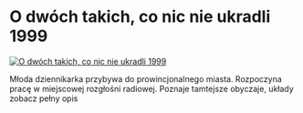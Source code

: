 O dwóch takich, co nic nie ukradli 1999 
=============
[![O dwóch takich, co nic nie ukradli 1999 ](http://vidos.pl/images/player.gif)](http://vidos.pl/o-dwoch-takich-co-nic-nie-ukradli-1999)

 Młoda dziennikarka przybywa do prowincjonalnego miasta. Rozpoczyna pracę w miejscowej rozgłośni radiowej. Poznaje tamtejsze obyczaje, układy zobacz pełny opis
